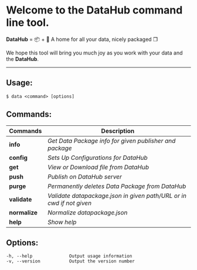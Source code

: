 
# Welcome to the **DataHub** command line tool.

**DataHub** = 📦  + 🐘  A home for all your data, nicely packaged ❒

We hope this tool will bring you much joy as you work with your data and the **DataHub**.

---
  
## Usage:
```
$ data <command> [options]
```
  
## Commands:

Commands | Description
--- | ---
**info** | *Get Data Package info for given publisher and package* 
**config** | *Sets Up Configurations for DataHub*
**get** | *View or Download file from DataHub*
**push** | *Publish on DataHub server*
**purge** | *Permanently deletes Data Package from DataHub*
**validate** | *Validate datapackage.json in given path/URL or in cwd if not given*
**normalize** | *Normalize datapackage.json*
**help** | *Show help*

## Options:
```
-h, --help              Output usage information
-v, --version           Output the version number
```    

